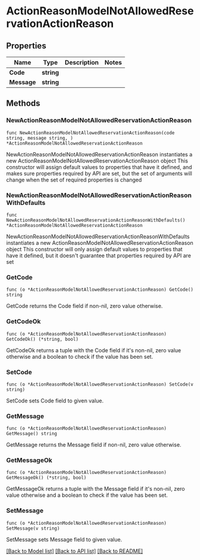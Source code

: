 # ActionReasonModelNotAllowedReservationActionReason

## Properties

Name | Type | Description | Notes
------------ | ------------- | ------------- | -------------
**Code** | **string** |  | 
**Message** | **string** |  | 

## Methods

### NewActionReasonModelNotAllowedReservationActionReason

`func NewActionReasonModelNotAllowedReservationActionReason(code string, message string, ) *ActionReasonModelNotAllowedReservationActionReason`

NewActionReasonModelNotAllowedReservationActionReason instantiates a new ActionReasonModelNotAllowedReservationActionReason object
This constructor will assign default values to properties that have it defined,
and makes sure properties required by API are set, but the set of arguments
will change when the set of required properties is changed

### NewActionReasonModelNotAllowedReservationActionReasonWithDefaults

`func NewActionReasonModelNotAllowedReservationActionReasonWithDefaults() *ActionReasonModelNotAllowedReservationActionReason`

NewActionReasonModelNotAllowedReservationActionReasonWithDefaults instantiates a new ActionReasonModelNotAllowedReservationActionReason object
This constructor will only assign default values to properties that have it defined,
but it doesn't guarantee that properties required by API are set

### GetCode

`func (o *ActionReasonModelNotAllowedReservationActionReason) GetCode() string`

GetCode returns the Code field if non-nil, zero value otherwise.

### GetCodeOk

`func (o *ActionReasonModelNotAllowedReservationActionReason) GetCodeOk() (*string, bool)`

GetCodeOk returns a tuple with the Code field if it's non-nil, zero value otherwise
and a boolean to check if the value has been set.

### SetCode

`func (o *ActionReasonModelNotAllowedReservationActionReason) SetCode(v string)`

SetCode sets Code field to given value.


### GetMessage

`func (o *ActionReasonModelNotAllowedReservationActionReason) GetMessage() string`

GetMessage returns the Message field if non-nil, zero value otherwise.

### GetMessageOk

`func (o *ActionReasonModelNotAllowedReservationActionReason) GetMessageOk() (*string, bool)`

GetMessageOk returns a tuple with the Message field if it's non-nil, zero value otherwise
and a boolean to check if the value has been set.

### SetMessage

`func (o *ActionReasonModelNotAllowedReservationActionReason) SetMessage(v string)`

SetMessage sets Message field to given value.



[[Back to Model list]](../README.md#documentation-for-models) [[Back to API list]](../README.md#documentation-for-api-endpoints) [[Back to README]](../README.md)


